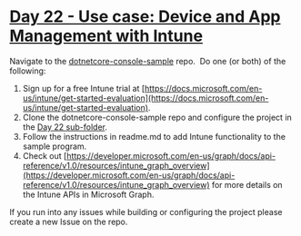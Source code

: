 # [Day 22 - Use case: Device and App Management with Intune](https://developer.microsoft.com/en-us/graph/blogs/30daysmsgraph-day-22-device-and-app-management-with-intune)

Navigate to the [dotnetcore-console-sample](https://github.com/microsoftgraph/dotnetcore-console-sample) repo.  Do one (or both) of the following:

1. Sign up for a free Intune trial at [https://docs.microsoft.com/en-us/intune/get-started-evaluation](https://docs.microsoft.com/en-us/intune/get-started-evaluation).
1. Clone the dotnetcore-console-sample repo and configure the project in the [Day 22 sub-folder](https://github.com/microsoftgraph/dotnetcore-console-sample/tree/master/day22-intune).
1. Follow the instructions in readme.md to add Intune functionality to the sample program.
1. Check out [https://developer.microsoft.com/en-us/graph/docs/api-reference/v1.0/resources/intune_graph_overview](https://developer.microsoft.com/en-us/graph/docs/api-reference/v1.0/resources/intune_graph_overview) for more details on the Intune APIs in Microsoft Graph.

If you run into any issues while building or configuring the project please create a new Issue on the repo.